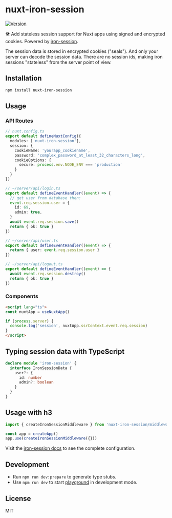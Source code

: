 # nuxt-iron-session

[![Version](https://img.shields.io/npm/v/nuxt-iron-session?style=flat&colorA=000000&colorB=000000)](https://www.npmjs.com/package/nuxt-iron-session)

🛠 Add stateless session support for Nuxt apps using signed and encrypted cookies. Powered by [iron-session](https://github.com/vvo/iron-session).

The session data is stored in encrypted cookies ("seals"). And only your server can decode the session data. There are no session ids, making iron sessions "stateless" from the server point of view.

## Installation

```bash
npm install nuxt-iron-session
```

## Usage

### API Routes

```ts
// nuxt.config.ts
export default defineNuxtConfig({
  modules: ['nuxt-iron-session'],
  session: {
    cookieName: 'yourapp_cookiename',
    password: 'complex_password_at_least_32_characters_long',
    cookieOptions: {
      secure: process.env.NODE_ENV === 'production'
    }
  }
})
```

```ts
// ~/server/api/login.ts
export default defineEventHandler((event) => {
  // get user from database then:
  event.req.session.user = {
    id: 69,
    admin: true,
  }
  await event.req.session.save()
  return { ok: true }
})
```

```ts
// ~/server/api/user.ts
export default defineEventHandler((event) => {
  return { user: event.req.session.user }
})
```

```ts
// ~/server/api/logout.ts
export default defineEventHandler((event) => {
  await event.req.session.destroy()
  return { ok: true }
})
```

### Components

```html
<script lang="ts">
const nuxtApp = useNuxtApp()

if (process.server) {
  console.log('session', nuxtApp.ssrContext.event.req.session)
}
</script>
```

## Typing session data with TypeScript

```ts
declare module 'iron-session' {
  interface IronSessionData {
    user?: {
      id: number
      admin?: boolean
    }
  }
}
```

## Usage with h3

```ts
import { createIronSessionMiddleware } from 'nuxt-iron-session/middleware'

const app = createApp()
app.use(createIronSessionMiddleware({}))
```

Visit the [iron-session docs](https://github.com/vvo/iron-session) to see the complete configuration.

## Development

- Run `npm run dev:prepare` to generate type stubs.
- Use `npm run dev` to start [playground](./playground) in development mode.

## License

MIT
